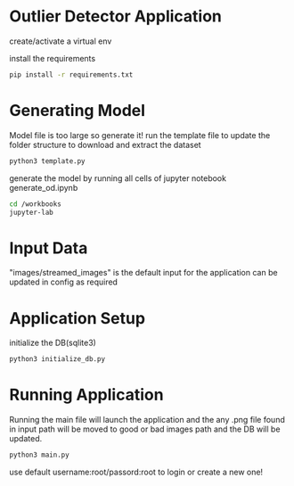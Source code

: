 # Outlier Detector Application

create/activate a virtual env

install the requirements
```bash
pip install -r requirements.txt
```

# Generating Model

Model file is too large so generate it!
run the template file to update the folder structure to download and extract the dataset
```bash
python3 template.py
```

generate the model by running all cells of jupyter notebook
generate_od.ipynb
```bash
cd /workbooks
jupyter-lab
```

# Input Data
"images/streamed_images" is the default input for the application can be updated in config as required 


# Application Setup

initialize the DB(sqlite3) 
```bash
python3 initialize_db.py
```

# Running Application
Running the main file will launch the application and the any .png file found in input path will be moved to good or bad images path and the DB will be updated.
```bash
python3 main.py
```
use default username:root/passord:root to login or create a new one!
